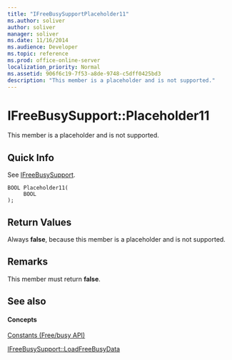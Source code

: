 ```yaml
---
title: "IFreeBusySupportPlaceholder11"
ms.author: soliver
author: soliver
manager: soliver
ms.date: 11/16/2014
ms.audience: Developer
ms.topic: reference
ms.prod: office-online-server
localization_priority: Normal
ms.assetid: 906f6c19-7f53-a8de-9748-c5dff0425bd3
description: "This member is a placeholder and is not supported."
---
```


# IFreeBusySupport::Placeholder11

This member is a placeholder and is not supported.
  
## Quick Info

See [IFreeBusySupport](ifreebusysupport.md).
  
```
BOOL Placeholder11( 
     BOOL  
);
```

## Return Values

Always **false**, because this member is a placeholder and is not supported.
  
## Remarks

This member must return **false**.
  
## See also

#### Concepts

[Constants (Free/busy API)](constants-free-busy-api.md)
  
[IFreeBusySupport::LoadFreeBusyData](ifreebusysupport-loadfreebusydata.md)

